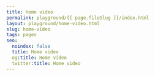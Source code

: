 ```yaml
---
title: Home video
permalink: playground/{{ page.fileSlug }}/index.html
layout: playground/home-video.html
slug: home-video
tags: pages
seo:
  noindex: false
  title: Home video
  og:title: Home video
  twitter:title: Home video
---
```



